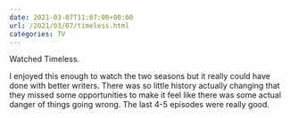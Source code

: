 ```yaml
---
date: 2021-03-07T11:07:00+00:00
url: /2021/03/07/timeless.html
categories: TV
---
```

Watched Timeless.

I enjoyed this enough to watch the two seasons but it really could have done with better writers. There was so little history actually changing that they missed some opportunities to make it feel like there was some actual danger of things going wrong. The last 4-5 episodes were really good.


